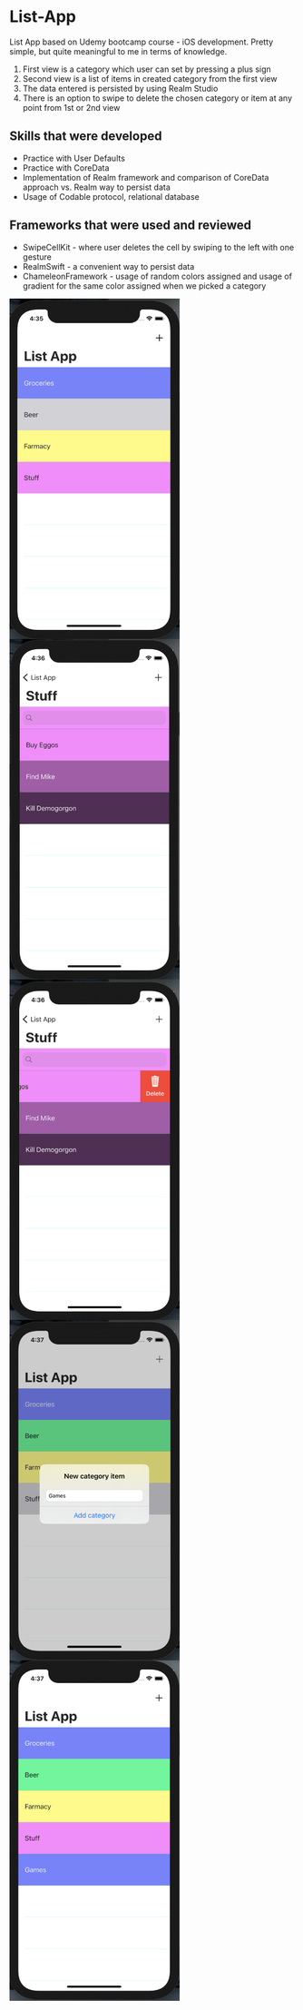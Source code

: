 # List-App
List App based on Udemy bootcamp course - iOS development. Pretty simple, but quite meaningful to me in terms of knowledge.

1. First view is a category which user can set by pressing a plus sign 
2. Second view is a list of items in created category from the first view
3. The data entered is persisted by using Realm Studio
4. There is an option to swipe to delete the chosen category or item at any point from 1st or 2nd view


## Skills that were developed

* Practice with User Defaults 
* Practice with CoreData
* Implementation of Realm framework and comparison of CoreData approach vs. Realm way to persist data 
* Usage of Codable protocol, relational database

## Frameworks that were used and reviewed

* SwipeCellKit - where user deletes the cell by swiping to the left with one gesture 
* RealmSwift - a convenient way to persist data
* ChameleonFramework - usage of random colors assigned and usage of gradient for the same color assigned when we picked a category


<img src="https://github.com/elina-mns/List-App/blob/main/List%20App/Assets.xcassets/11.png" width=300, height=600, align="left"/>
<img src="https://github.com/elina-mns/List-App/blob/main/List%20App/Assets.xcassets/1.png" width=300, height=600, align="center"/>
<img src="https://github.com/elina-mns/List-App/blob/main/List%20App/Assets.xcassets/2.png" width=300, height=600, align="left"/>
<img src="https://github.com/elina-mns/List-App/blob/main/List%20App/Assets.xcassets/3.png" width=300, height=600, align="center"/>
<img src="https://github.com/elina-mns/List-App/blob/main/List%20App/Assets.xcassets/4.png" width=300, height=600, align="left"/>



